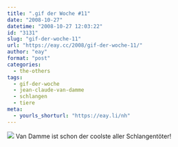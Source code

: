 ```yaml
---
title: ".gif der Woche #11"
date: "2008-10-27"
datetime: "2008-10-27 12:03:22"
id: "3131"
slug: "gif-der-woche-11"
url: "https://eay.cc/2008/gif-der-woche-11/"
author: "eay"
format: "post"
categories:
  - the-others
tags:
  - gif-der-woche
  - jean-claude-van-damme
  - schlangen
  - tiere
meta:
  - yourls_shorturl: "https://eay.li/nh"
---
```


![](/uploads/2008/vandamme.gif) Van Damme ist schon der coolste aller Schlangentöter!
